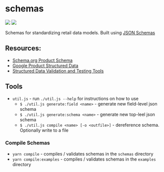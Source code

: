 # schemas

![](https://github.com/combine-labs/schemas/workflows/Linting/badge.svg)
![](https://github.com/combine-labs/schemas/workflows/Compile/badge.svg)

Schemas for standardizing retail data models. Built using [JSON Schemas](https://json-schema.org)

## Resources:
* [Schema.org Product Schema](https://schema.org/Product)
* [Google Product Structured Data](https://developers.google.com/search/docs/data-types/product)
* [Structured Data Validation and Testing Tools](https://medium.com/@vilcins/structured-data-markup-validation-and-testing-tools-1968bd5dea37)

## Tools

* `util.js` - run `./util.js --help` for instructions on how to use
  * `$ ./util.js generate:field <name>` - generate new field-level json schema
  * `$ ./util.js generate:schema <name>` - generate new top-leel json schema
  * `$ ./util.js compile <name> [-o <outfile>]` - dereference schema. Optionally write to a file

### Compile Schemas

* `yarn compile` - compiles / validates schemas in the `schemas` directory
* `yarn compile:examples` - compiles / validates schemas in the `examples` directory

